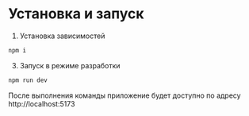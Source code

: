 # Установка и запуск
1. Установка зависимостей
``` bash
npm i
```

3. Запуск в режиме разработки

```bash
npm run dev
```

После выполнения команды приложение будет доступно по адресу http://localhost:5173
